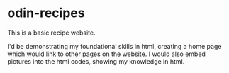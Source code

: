 # odin-recipes
This is a basic recipe website.

I'd be demonstrating my foundational skills in html, creating a home page which would link to other pages on the website. I would also embed pictures into the html codes, showing my knowledge in html.